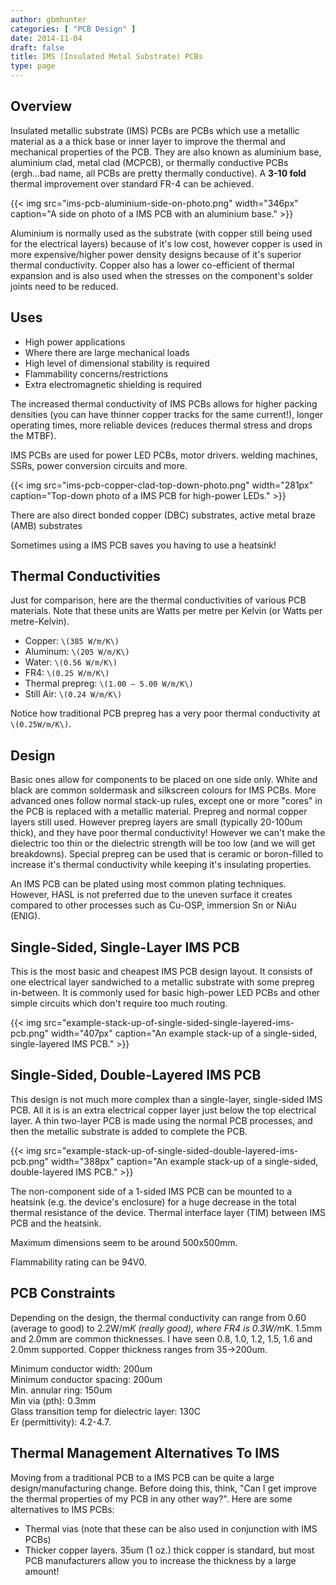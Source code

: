 ```yaml
---
author: gbmhunter
categories: [ "PCB Design" ]
date: 2014-11-04
draft: false
title: IMS (Insulated Metal Substrate) PCBs
type: page
---
```


## Overview

Insulated metallic substrate (IMS) PCBs are PCBs which use a metallic material as a a thick base or inner layer to improve the thermal and mechanical properties of the PCB. They are also known as aluminium base, aluminium clad, metal clad (MCPCB), or thermally conductive PCBs (ergh...bad name, all PCBs are pretty thermally conductive). A **3-10 fold** thermal improvement over standard FR-4 can be achieved.

{{< img src="ims-pcb-aluminium-side-on-photo.png" width="346px" caption="A side on photo of a IMS PCB with an aluminium base."  >}}

Aluminium is normally used as the substrate (with copper still being used for the electrical layers) because of it's low cost, however copper is used in more expensive/higher power density designs because of it's superior thermal conductivity. Copper also has a lower co-efficient of thermal expansion and is also used when the stresses on the component's solder joints need to be reduced.

## Uses

* High power applications
* Where there are large mechanical loads
* High level of dimensional stability is required
* Flammability concerns/restrictions
* Extra electromagnetic shielding is required

The increased thermal conductivity of IMS PCBs allows for higher packing densities (you can have thinner copper tracks for the same current!), longer operating times, more reliable devices (reduces thermal stress and drops the MTBF).

IMS PCBs are used for power LED PCBs, motor drivers. welding machines, SSRs, power conversion circuits and more.

{{< img src="ims-pcb-copper-clad-top-down-photo.png" width="281px" caption="Top-down photo of a IMS PCB for high-power LEDs."  >}}

There are also direct bonded copper (DBC) substrates, active metal braze (AMB) substrates

Sometimes using a IMS PCB saves you having to use a heatsink!

## Thermal Conductivities

Just for comparison, here are the thermal conductivities of various PCB materials. Note that these units are Watts per metre per Kelvin (or Watts per metre-Kelvin).

* Copper: `\(385 W/m/K\)`
* Aluminum: `\(205 W/m/K\)`
* Water: `\(0.56 W/m/K\)`
* FR4: `\(0.25 W/m/K\)`
* Thermal prepreg: `\(1.00 – 5.00 W/m/K\)`
* Still Air: `\(0.24 W/m/K\)`

Notice how traditional PCB prepreg has a very poor thermal conductivity at `\(0.25W/m/K\)`.

## Design

Basic ones allow for components to be placed on one side only. White and black are common soldermask and silkscreen colours for IMS PCBs. More advanced ones follow normal stack-up rules, except one or more "cores" in the PCB is replaced with a metallic material. Prepreg and normal copper layers still used. However prepreg layers are small (typically 20-100um thick), and they have poor thermal conductivity! However we can't make the dielectric too thin or the dielectric strength will be too low (and we will get breakdowns). Special prepreg can be used that is ceramic or boron-filled to increase it's thermal conductivity while keeping it's insulating properties.

An IMS PCB can be plated using most common plating techniques. However, HASL is not preferred due to the uneven surface it creates compared to other processes such as Cu-OSP, immersion Sn or NiAu (ENIG).

## Single-Sided, Single-Layer IMS PCB

This is the most basic and cheapest IMS PCB design layout. It consists of one electrical layer sandwiched to a metallic substrate with some prepreg in-between. It is commonly used for basic high-power LED PCBs and other simple circuits which don't require too much routing.

{{< img src="example-stack-up-of-single-sided-single-layered-ims-pcb.png" width="407px" caption="An example stack-up of a single-sided, single-layered IMS PCB."  >}}

## Single-Sided, Double-Layered IMS PCB

This design is not much more complex than a single-layer, single-sided IMS PCB. All it is is an extra electrical copper layer just below the top electrical layer. A thin two-layer PCB is made using the normal PCB processes, and then the metallic substrate is added to complete the PCB.

{{< img src="example-stack-up-of-single-sided-double-layered-ims-pcb.png" width="388px" caption="An example stack-up of a single-sided, double-layered IMS PCB."  >}}

The non-component side of a 1-sided IMS PCB can be mounted to a heatsink (e.g. the device's enclosure) for a huge decrease in the total thermal resistance of the device. Thermal interface layer (TIM) between IMS PCB and the heatsink.

Maximum dimensions seem to be around 500x500mm.

Flammability rating can be 94V0.

## PCB Constraints

Depending on the design, the thermal conductivity can range from 0.60 (average to good) to 2.2W/m*K (really good), where FR4 is 0.3W/m*K. 1.5mm and 2.0mm are common thicknesses. I have seen 0.8, 1.0, 1.2, 1.5, 1.6 and 2.0mm supported. Copper thickness ranges from 35->200um.

Minimum conductor width: 200um  
Minimum conductor spacing: 200um  
Min. annular ring: 150um  
Min via (pth): 0.3mm  
Glass transition temp for dielectric layer: 130C  
Er (permittivity): 4.2-4.7. 

## Thermal Management Alternatives To IMS

Moving from a traditional PCB to a IMS PCB can be quite a large design/manufacturing change. Before doing this, think, "Can I get improve the thermal properties of my PCB in any other way?". Here are some alternatives to IMS PCBs:

* Thermal vias (note that these can be also used in conjunction with IMS PCBs)
* Thicker copper layers. 35um (1 oz.) thick copper is standard, but most PCB manufacturers allow you to increase the thickness by a large amount!
